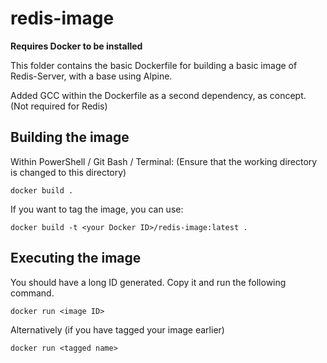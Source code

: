 # redis-image
**Requires Docker to be installed**

This folder contains the basic Dockerfile for building a basic image of Redis-Server, with a base using Alpine.

Added GCC within the Dockerfile as a second dependency, as concept. (Not required for Redis)

## Building the image
Within PowerShell / Git Bash / Terminal:
(Ensure that the working directory is changed to this directory)
```
docker build .
```

If you want to tag the image, you can use:
```
docker build -t <your Docker ID>/redis-image:latest .
```

## Executing the image
You should have a long ID generated. Copy it and run the following command.
```
docker run <image ID>
```

Alternatively (if you have tagged your image earlier)
```
docker run <tagged name>
```